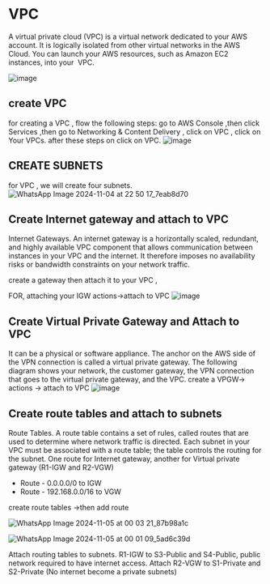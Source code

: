 # VPC
A virtual private cloud (VPC) is a virtual network dedicated to your AWS account. It is logically isolated from 
other virtual networks in the AWS Cloud. You can launch your AWS resources, such as Amazon EC2 instances, into your 
VPC.

![image](https://github.com/user-attachments/assets/68942c35-be00-4be2-8234-d282f5941caf)
## create VPC 

for creating a VPC , flow the following steps:
go to AWS Console ,then click Services ,then go to Networking & Content Delivery , click on VPC , click on Your VPCs.
after these steps on click on VPC.
![image](https://github.com/user-attachments/assets/983c59a7-2d99-4d28-97ef-772893999bd4)

## CREATE SUBNETS
for VPC , we will create four subnets. 
![WhatsApp Image 2024-11-04 at 22 50 17_7eab8d70](https://github.com/user-attachments/assets/91a9e402-0c7a-4f55-8787-9b7f2de6f59d)

## Create Internet gateway and attach to VPC 
Internet Gateways. An internet gateway is a horizontally scaled, redundant, and highly available VPC component 
that allows communication between instances in your VPC and the internet. It therefore imposes no availability risks or 
bandwidth constraints on your network traffic.

create a gateway then attach it to your VPC ,

FOR, attaching your IGW 
actions->attach to VPC
![image](https://github.com/user-attachments/assets/ec4aff80-b48e-4888-8ead-50ed1bbdae7b)


## Create Virtual Private Gateway and Attach to VPC 
It can be a physical or software appliance. The anchor on the AWS side of the VPN connection is called a virtual 
private gateway. The following diagram shows your network, the customer gateway, the VPN connection that goes to 
the virtual private gateway, and the VPC.
create a VPGW-> actions -> attach to VPC
![image](https://github.com/user-attachments/assets/3e798236-3618-499c-b48a-386d2ed0cb5f)

## Create route tables and attach to subnets 
Route Tables. A route table contains a set of rules, called routes that are used to determine where network 
traffic is directed. Each subnet in your VPC must be associated with a route table; the table controls the routing for the 
subnet. 
One route for Internet gateway, another for Virtual private gateway (R1-IGW and R2-VGW) 
* Route - 0.0.0.0/0 to IGW
* Route - 192.168.0.0/16 to VGW

create route tables ->then add route

  ![WhatsApp Image 2024-11-05 at 00 03 21_87b98a1c](https://github.com/user-attachments/assets/87dd1fbc-4684-47e3-9ae0-c3c2d0366890)

  
![WhatsApp Image 2024-11-05 at 00 01 09_5ad6c39d](https://github.com/user-attachments/assets/2664dd7a-d520-4a9b-8489-20098dde04f0)

Attach routing tables to subnets. R1-IGW to S3-Public and S4-Public, public network required to have internet access. 
Attach R2-VGW to S1-Private and S2-Private (No internet become a private subnets)


